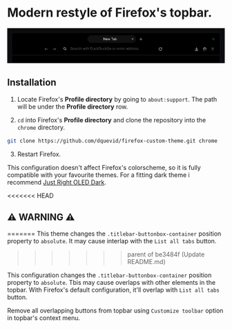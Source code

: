 # Modern restyle of Firefox's topbar.

![Theme showcase](./assets/showcase.png "Theme showcase")

## Installation

1. Locate Firefox's **Profile directory** by going to `about:support`. The path will be under the **Profile directory** row.

2. `cd` into Firefox's **Profile directory** and clone the repository into the `chrome` directory.

```bash
git clone https://github.com/dquevid/firefox-custom-theme.git chrome
```
3. Restart Firefox.

This configuration doesn't affect Firefox's colorscheme, so it is fully compatible with your favourite themes. For a fitting dark theme i recommend [Just Right OLED Dark](https://addons.mozilla.org/en-US/firefox/addon/just-right-oled-dark/).

<<<<<<< HEAD
## ⚠️ WARNING ⚠️
=======
This theme changes the `.titlebar-buttonbox-container` position property to `absolute`. It may cause interlap with the `List all tabs` button.
>>>>>>> parent of be3484f (Update README.md)

This configuration changes the `.titlebar-buttonbox-container` position property to `absolute`. Tbis may cause overlaps with other elements in the topbar. With Firefox's default configuration, it'll overlap with `List all tabs` button.

Remove all overlapping buttons from topbar using `Customize toolbar` option in topbar's context menu.
